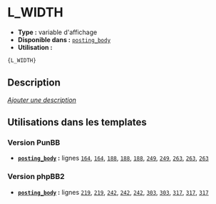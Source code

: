 # L_WIDTH
* __Type :__ variable d'affichage
* __Disponible dans :__ [`posting_body`](../tpl/var/posting_body.md)
* __Utilisation :__

```html
{L_WIDTH}
```

## Description
[*Ajouter une description*](https://fa-tvars.appspot.com/var/L_WIDTH)

## Utilisations dans les templates

### Version PunBB
* __[`posting_body`](../tpl/var/posting_body.md#readme) :__ lignes [`164`](../tpl/src/punbb/posting_body.tpl#L164), [`164`](../tpl/src/punbb/posting_body.tpl#L164), [`188`](../tpl/src/punbb/posting_body.tpl#L188), [`188`](../tpl/src/punbb/posting_body.tpl#L188), [`188`](../tpl/src/punbb/posting_body.tpl#L188), [`249`](../tpl/src/punbb/posting_body.tpl#L249), [`249`](../tpl/src/punbb/posting_body.tpl#L249), [`263`](../tpl/src/punbb/posting_body.tpl#L263), [`263`](../tpl/src/punbb/posting_body.tpl#L263), [`263`](../tpl/src/punbb/posting_body.tpl#L263)

### Version phpBB2
* __[`posting_body`](../tpl/var/posting_body.md#readme) :__ lignes [`219`](../tpl/src/subsilver/posting_body.tpl#L219), [`219`](../tpl/src/subsilver/posting_body.tpl#L219), [`242`](../tpl/src/subsilver/posting_body.tpl#L242), [`242`](../tpl/src/subsilver/posting_body.tpl#L242), [`242`](../tpl/src/subsilver/posting_body.tpl#L242), [`303`](../tpl/src/subsilver/posting_body.tpl#L303), [`303`](../tpl/src/subsilver/posting_body.tpl#L303), [`317`](../tpl/src/subsilver/posting_body.tpl#L317), [`317`](../tpl/src/subsilver/posting_body.tpl#L317), [`317`](../tpl/src/subsilver/posting_body.tpl#L317)
